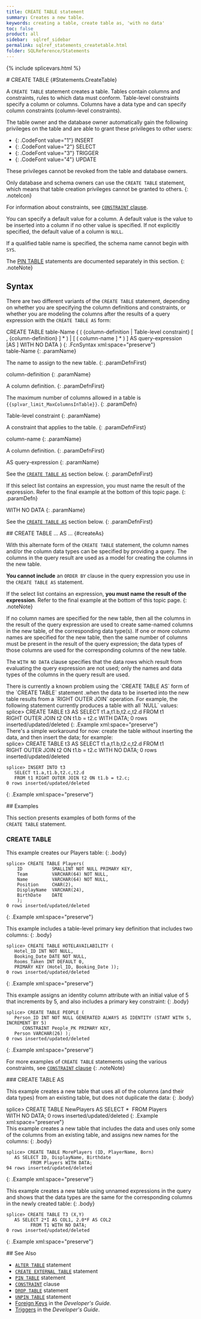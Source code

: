 ```yaml
---
title: CREATE TABLE statement
summary: Creates a new table.
keywords: creating a table, create table as, 'with no data'
toc: false
product: all
sidebar:  sqlref_sidebar
permalink: sqlref_statements_createtable.html
folder: SQLReference/Statements
---
```

\{% include splicevars.html %} <section>
<div class="TopicContent" data-swiftype-index="true" markdown="1">
# CREATE TABLE   {#Statements.CreateTable}

A `CREATE TABLE` statement creates a table. Tables contain columns and
constraints, rules to which data must conform. Table-level constraints
specify a column or columns. Columns have a data type and can specify
column constraints (column-level constraints).

The table owner and the database owner automatically gain the following
privileges on the table and are able to grant these privileges to other
users:

* {: .CodeFont value="1"} INSERT
* {: .CodeFont value="2"} SELECT
* {: .CodeFont value="3"} TRIGGER
* {: .CodeFont value="4"} UPDATE

These privileges cannot be revoked from the table and database owners.

Only database and schema owners can use the `CREATE TABLE` statement,
which means that table creation privileges cannot be granted to others.
{: .noteIcon}

For information about constraints, see [`CONSTRAINT`
clause](sqlref_clauses_constraint.html).

You can specify a default value for a column. A default value is the
value to be inserted into a column if no other value is specified. If
not explicitly specified, the default value of a column is `NULL`.

If a qualified table name is specified, the schema name cannot begin
with `SYS`.

The [PIN TABLE](sqlref_statements_pintable.html) statements are
documented separately in this section.
{: .noteNote}

## Syntax

There are two different variants of the `CREATE TABLE` statement,
depending on whether you are specifying the column definitions and
constraints, or whether you are modeling the columns after the results
of a query expression with the `CREATE TABLE AS` form:

<div class="fcnWrapperWide" markdown="1">
    CREATE TABLE table-Name
      {
          ( {column-definition |
             Table-level constraint}
             [ , {column-definition} ] *
          )
      |
          [ ( column-name ] * ) ]
          AS query-expression [AS <name>]
          WITH NO DATA
       }
{: .FcnSyntax xml:space="preserve"}

</div>
<div class="paramList" markdown="1">
table-Name
{: .paramName}

The name to assign to the new table.
{: .paramDefnFirst}

column-definition
{: .paramName}

A column definition.
{: .paramDefnFirst}

The maximum number of columns allowed in a table is
`{{splvar_limit_MaxColumnsInTable}}`.
{: .paramDefn}

Table-level constraint
{: .paramName}

A constraint that applies to the table.
{: .paramDefnFirst}

column-name
{: .paramName}

A column definition.
{: .paramDefnFirst}

AS query-expression
{: .paramName}

See the [`CREATE TABLE AS`](#createAs) section below.
{: .paramDefnFirst}

If this select list contains an expression, you must name the result of
the expression. Refer to the final example at the bottom of this topic
page.
{: .paramDefn}

WITH NO DATA
{: .paramName}

See the [`CREATE TABLE AS`](#createAs) section below.
{: .paramDefnFirst}

</div>
## CREATE TABLE ... AS ...    {#createAs}

With this alternate form of the `CREATE TABLE` statement, the column
names and/or the column data types can be specified by providing a
query. The columns in the query result are used as a model for creating
the columns in the new table.

**You cannot include** an `ORDER BY` clause in the query expression you
use in the `CREATE TABLE AS` statement.   
  
If the select list contains an expression, **you must name the result of
the expression**. Refer to the final example at the bottom of this topic
page.
{: .noteNote}

If no column names are specified for the new table, then all the columns
in the result of the query expression are used to create same-named
columns in the new table, of the corresponding data type(s). If one or
more column names are specified for the new table, then the same number
of columns must be present in the result of the query expression; the
data types of those columns are used for the corresponding columns of
the new table.

The `WITH NO DATA` clause specifies that the data rows which result from
evaluating the query expression are not used; only the names and data
types of the columns in the query result are used.

<div class="notePlain" markdown="1">
There is currently a known problem using the `CREATE TABLE AS` form of
the `CREATE TABLE` statement .when the data to be inserted into the new
table results from a `RIGHT OUTER JOIN` operation. For example, the
following statement currently produces a table with all `NULL` values:

<div class="preWrapper" markdown="1">
    splice> CREATE TABLE t3 AS
       SELECT t1.a,t1.b,t2.c,t2.d
       FROM t1 RIGHT OUTER JOIN t2 ON t1.b = t2.c
       WITH DATA;
    0 rows inserted/updated/deleted
{: .Example xml:space="preserve"}

</div>
There's a simple workaround for now: create the table without inserting
the data, and then insert the data; for example:

<div class="preWrapper" markdown="1">
    splice> CREATE TABLE t3 AS
       SELECT t1.a,t1.b,t2.c,t2.d
       FROM t1 RIGHT OUTER JOIN t2 ON t1.b = t2.c
       WITH NO DATA;
    0 rows inserted/updated/deleted
    
    splice> INSERT INTO t3
       SELECT t1.a,t1.b,t2.c,t2.d
       FROM t1 RIGHT OUTER JOIN t2 ON t1.b = t2.c;
    0 rows inserted/updated/deleted
{: .Example xml:space="preserve"}

</div>
</div>
## Examples

This section presents examples of both forms of the
`CREATE TABLE` statement.

### CREATE TABLE

This example creates our Players table:
{: .body}

<div class="preWrapperWide" markdown="1">
    
    splice> CREATE TABLE Players(
        ID           SMALLINT NOT NULL PRIMARY KEY,
        Team         VARCHAR(64) NOT NULL,
        Name         VARCHAR(64) NOT NULL,
        Position     CHAR(2),
        DisplayName  VARCHAR(24),
        BirthDate    DATE
        );
    0 rows inserted/updated/deleted
{: .Example xml:space="preserve"}

This example includes a table-level primary key definition that includes
two columns:
{: .body}

<div class="preWrapper" markdown="1">
    
    splice> CREATE TABLE HOTELAVAILABILITY (
       Hotel_ID INT NOT NULL,
       Booking_Date DATE NOT NULL,
       Rooms_Taken INT DEFAULT 0,
       PRIMARY KEY (Hotel_ID, Booking_Date ));
    0 rows inserted/updated/deleted
{: .Example xml:space="preserve"}

</div>
This example assigns an identity column attribute with an initial value
of 5 that increments by 5, and also includes a primary key constraint:
{: .body}

<div class="preWrapper" markdown="1">
    
    splice> CREATE TABLE PEOPLE (
       Person_ID INT NOT NULL GENERATED ALWAYS AS IDENTITY (START WITH 5, INCREMENT BY 5)
          CONSTRAINT People_PK PRIMARY KEY,
       Person VARCHAR(26) );
    0 rows inserted/updated/deleted
{: .Example xml:space="preserve"}

For more examples of `CREATE TABLE` statements using the various
constraints, see [`CONSTRAINT` clause](sqlref_clauses_constraint.html)
{: .noteNote}

</div>
</div>
### CREATE TABLE AS

This example creates a new table that uses all of the columns (and their
data types) from an existing table, but does not duplicate the data:
{: .body}

<div class="preWrapperWide" markdown="1">
    splice> CREATE TABLE NewPlayers
       AS SELECT * 
             FROM Players WITH NO DATA;
    0 rows inserted/updated/deleted
{: .Example xml:space="preserve"}

</div>
This example creates a new table that includes the data and uses only
some of the columns from an existing table, and assigns new names for
the columns:
{: .body}

<div class="preWrapperWide" markdown="1">
    
    splice> CREATE TABLE MorePlayers (ID, PlayerName, Born)
       AS SELECT ID, DisplayName, Birthdate
             FROM Players WITH DATA;
    94 rows inserted/updated/deleted
{: .Example xml:space="preserve"}

</div>
This example creates a new table using unnamed expressions in the query
and shows that the data types are the same for the corresponding columns
in the newly created table:
{: .body}

<div class="preWrapperWide" markdown="1">
    
    splice> CREATE TABLE T3 (X,Y)
       AS SELECT 2*I AS COL1, 2.0*F AS COL2
             FROM T1 WITH NO DATA;
    0 rows inserted/updated/deleted
{: .Example xml:space="preserve"}

</div>
## See Also

* [`ALTER TABLE`](sqlref_statements_altertable.html) statement
* [`CREATE EXTERNAL TABLE`](sqlref_statements_createexternaltable.html) statement
* [`PIN TABLE`](sqlref_statements_pintable.html) statement
* [`CONSTRAINT`](sqlref_clauses_constraint.html) clause
* [`DROP TABLE`](sqlref_statements_droptable.html) statement
* [`UNPIN TABLE`](sqlref_statements_unpintable.html) statement
* [Foreign Keys](developers_fundamentals_foreignkeys.html) in the
  *Developer's Guide*.
* [Triggers](developers_fundamentals_triggers.html) in the *Developer's
  Guide*.

</div>
</section>

